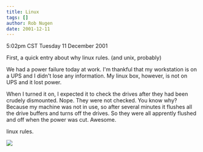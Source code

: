 ```yaml
---
title: Linux
tags: []
author: Rob Nugen
date: 2001-12-11
---
```


<title></title>
<p class=date>5:02pm CST Tuesday 11 December 2001</p>

<p>First, a quick entry about why linux rules. (and unix, probably)</p>

<p>We had a power failure today at work.  I'm thankful that my
workstation is on a UPS and I didn't lose any information.  My linux
box, however, is not on UPS and it lost power.</p>

<p>When I turned it on, I expected it to check the drives after they
had been crudely dismounted.  Nope.  They were not checked.  You know
why?  Because my machine was not in use, so after several minutes it
flushes all the drive buffers and turns off the drives.  So they were
all apprently flushed and off when the power was cut.  Awesome.</p>

<p>linux rules.</p>

<p><img src='/images/rob/wL-ROB.gif'/></p>

